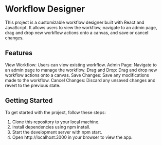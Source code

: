 # Workflow Designer

This project is a customizable workflow designer built with React and JavaScript. It allows users to view the workflow, navigate to an admin page, drag and drop new workflow actions onto a canvas, and save or cancel changes.

## Features

View Workflow: Users can view existing workflow.
Admin Page: Navigate to an admin page to manage the workflow.
Drag and Drop: Drag and drop new workflow actions onto a canvas.
Save Changes: Save any modifications made to the workflow.
Cancel Changes: Discard any unsaved changes and revert to the previous state.

## Getting Started

To get started with the project, follow these steps:

1. Clone this repository to your local machine.
2. Install dependencies using npm install.
3. Start the development server with npm start.
4. Open http://localhost:3000 in your browser to view the app.